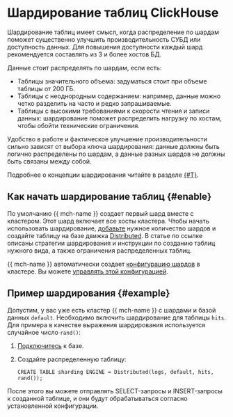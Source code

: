 # Шардирование таблиц ClickHouse

Шардирование таблиц имеет смысл, когда распределение по шардам поможет существенно улучшить производительность СУБД или доступность данных. Для повышения доступности каждый шард рекомендуется составлять из 3 и более хостов БД.

Данные стоит распределять по шардам, если есть:

* Таблицы значительного объема: задуматься стоит при объеме таблицы от 200 ГБ.
* Таблицы с неоднородным содержанием: например, данные можно четко разделить на часто и редко запрашиваемые.
* Таблицы с высокими требованиями к скорости чтения и записи данных: шардирование поможет распределить нагрузку по хостам, чтобы обойти технические ограничения.

Удобство в работе и фактическое улучшение производительности сильно зависят от выбора ключа шардирования: данные должны быть логично распределены по шардам, а данные разных шардов не должны быть связаны между собой.

Подробнее о концепции шардирования читайте в разделе [{#T}](../concepts/sharding.md).

## Как начать шардирование таблиц {#enable}

По умолчанию {{ mch-name }} создает первый шард вместе с кластером. Этот шард включает все хосты кластера. Чтобы начать использовать шардирование, [добавьте](../operations/shards.md#add-shard) нужное количество шардов и создайте таблицу на базе движка [Distributed](https://clickhouse.yandex/docs/ru/operations/table_engines/distributed/). В статье по ссылке описаны стратегии шардирования и инструкции по созданию таблиц нужного вида, а также ограничения распределенных таблиц.

{{ mch-name }} автоматически создает [конфигурацию шардов](https://clickhouse.yandex/docs/ru/operations/table_engines/distributed/) в кластере. Вы можете [управлять этой конфигурацией](../operations/shards.md#shard-update).


## Пример шардирования {#example}

Допустим, у вас уже есть кластер {{ mch-name }} с шардами и базой данных `default`. Необходимо включить шардирование для таблицы `hits`. Для примера в качестве выражения шардирования используется случайное число `rand()`:

1. [Подключитесь](../operations/connect.md) к базе.
1. Создайте распределенную таблицу:

   ```
   CREATE TABLE sharding ENGINE = Distributed(logs, default, hits, rand());
   ```

После этого вы можете отправлять SELECT-запросы и INSERT-запросы к созданной таблице, и они будут обрабатываться согласно установленной конфигурации.